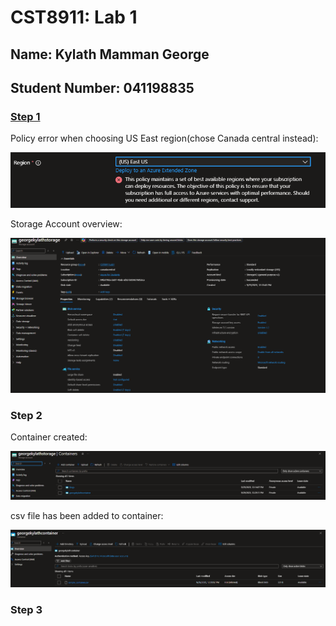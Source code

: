 # CST8911: Lab 1

## Name: Kylath Mamman George

## Student Number: 041198835

### <ins>Step 1</ins>

Policy error when choosing US East region(chose Canada central instead):

![Policy Error](image.png)

Storage Account overview:

![Storage account overview](image-1.png)

### Step 2

Container created:

![container created](image-3.png)

csv file has been added to container:

![csv file added to container](image-2.png)

### Step 3
